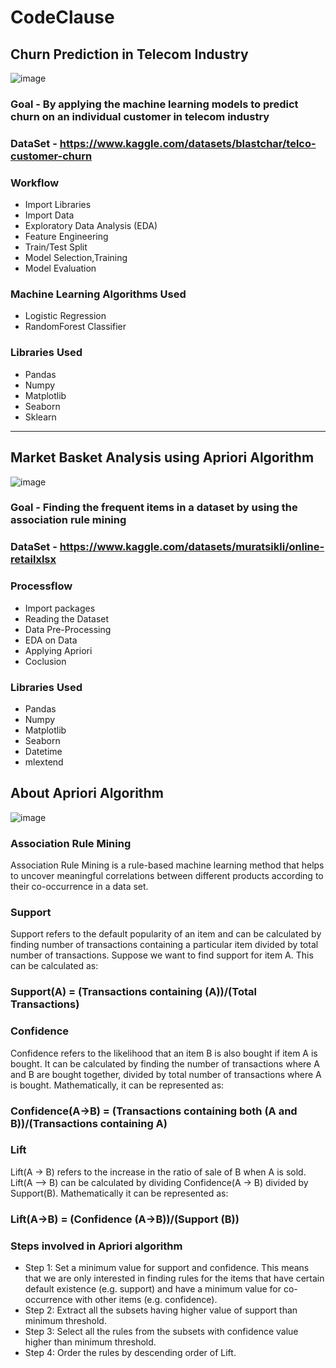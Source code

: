 # CodeClause
## **Churn Prediction in Telecom Industry**
![image](https://github.com/Tejasri-123/CodeClause/assets/85396281/a9457e7f-002d-4817-9615-3231de0d6c7b)
### **Goal** - By applying the machine learning models to predict churn on an individual customer in telecom industry
### **DataSet** - https://www.kaggle.com/datasets/blastchar/telco-customer-churn
### **Workflow**
* Import Libraries
* Import Data
* Exploratory Data Analysis (EDA)
* Feature Engineering
* Train/Test Split
* Model Selection,Training
* Model Evaluation
### **Machine Learning Algorithms Used**
* Logistic Regression
* RandomForest Classifier
### **Libraries Used** 
* Pandas
* Numpy
* Matplotlib
* Seaborn
* Sklearn
**************************************
## **Market Basket Analysis using Apriori Algorithm**
![image](https://github.com/Tejasri-123/CodeClause/assets/85396281/31feb39d-b4ac-42fb-aa7b-c34fceb4a526)
### **Goal** - Finding the frequent items in a dataset by using the association rule mining
### **DataSet** - https://www.kaggle.com/datasets/muratsikli/online-retailxlsx
### **Processflow**
* Import packages
* Reading the Dataset
* Data Pre-Processing
* EDA on Data
* Applying Apriori
* Coclusion
### **Libraries Used** 
* Pandas
* Numpy
* Matplotlib
* Seaborn
* Datetime
* mlextend
## **About Apriori Algorithm**
![image](https://github.com/Tejasri-123/CodeClause/assets/85396281/a1d01e76-468d-47c6-8b2a-84af02695412)

### **Association Rule Mining**  
 Association Rule Mining is a rule-based machine learning method that helps to uncover meaningful correlations between different products according to their co-occurrence in a data set.
 
### **Support**
Support refers to the default popularity of an item and can be calculated by finding number of transactions containing a particular item divided by total number of transactions. Suppose we want to find support for item A. This can be calculated as:
   ### **Support(A) = (Transactions containing (A))/(Total Transactions)**
### **Confidence**
Confidence refers to the likelihood that an item B is also bought if item A is bought. It can be calculated by finding the number of transactions where A and B are bought together, divided by total number of transactions where A is bought. Mathematically, it can be represented as:

   ### **Confidence(A→B) = (Transactions containing both (A and B))/(Transactions containing A)**
### **Lift**
Lift(A -> B) refers to the increase in the ratio of sale of B when A is sold. Lift(A –> B) can be calculated by dividing Confidence(A -> B) divided by Support(B). Mathematically it can be represented as:

  ### **Lift(A→B) = (Confidence (A→B))/(Support (B))**
### **Steps involved in Apriori algorithm**
* Step 1: Set a minimum value for support and confidence. This means that we are only interested in finding rules for the items that have certain default existence (e.g. support) and have a minimum value for co-occurrence with other items (e.g. confidence).
* Step 2: Extract all the subsets having higher value of support than minimum threshold.
* Step 3: Select all the rules from the subsets with confidence value higher than minimum threshold.
* Step 4: Order the rules by descending order of Lift.



   


